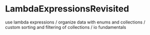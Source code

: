 # LambdaExpressionsRevisited
use lambda expressions / organize data with enums and collections / custom sorting and filtering of collections / io fundamentals
